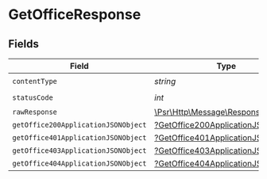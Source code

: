 # GetOfficeResponse


## Fields

| Field                                                                                                        | Type                                                                                                         | Required                                                                                                     | Description                                                                                                  |
| ------------------------------------------------------------------------------------------------------------ | ------------------------------------------------------------------------------------------------------------ | ------------------------------------------------------------------------------------------------------------ | ------------------------------------------------------------------------------------------------------------ |
| `contentType`                                                                                                | *string*                                                                                                     | :heavy_check_mark:                                                                                           | N/A                                                                                                          |
| `statusCode`                                                                                                 | *int*                                                                                                        | :heavy_check_mark:                                                                                           | N/A                                                                                                          |
| `rawResponse`                                                                                                | [\Psr\Http\Message\ResponseInterface](https://www.php-fig.org/psr/psr-7/#33-psrhttpmessageresponseinterface) | :heavy_minus_sign:                                                                                           | N/A                                                                                                          |
| `getOffice200ApplicationJSONObject`                                                                          | [?GetOffice200ApplicationJSON](../../models/operations/GetOffice200ApplicationJSON.md)                       | :heavy_minus_sign:                                                                                           | OK                                                                                                           |
| `getOffice401ApplicationJSONObject`                                                                          | [?GetOffice401ApplicationJSON](../../models/operations/GetOffice401ApplicationJSON.md)                       | :heavy_minus_sign:                                                                                           | Unauthenticated                                                                                              |
| `getOffice403ApplicationJSONObject`                                                                          | [?GetOffice403ApplicationJSON](../../models/operations/GetOffice403ApplicationJSON.md)                       | :heavy_minus_sign:                                                                                           | Forbidden                                                                                                    |
| `getOffice404ApplicationJSONObject`                                                                          | [?GetOffice404ApplicationJSON](../../models/operations/GetOffice404ApplicationJSON.md)                       | :heavy_minus_sign:                                                                                           | Not Found                                                                                                    |